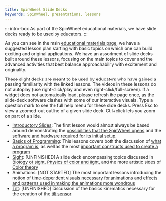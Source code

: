```yaml
---
title: SpinWheel Slide Decks
keywords: SpinWheel, presentations, lessons
---
```


::: intro-box
As part of the SpinWheel educational materials, we have slide decks ready to be used by educators.
:::

As you can see in the main [educational materials page](/book), we have a suggested lesson plan starting with basic topics on which one can build exciting and original applications. We have an assortment of slide decks built around these lessons, focusing on the main topics to cover and the advanced activities that best balance approachability with excitement and originality.

These slight decks are meant to be used by educators who have gained a passing familiarity with the linked lessons. The videos in these lessons do not autoplay (use right-click/play and even right-click/full-screen). If a widget does not automatically load, please refresh the page once, as the slide-deck software clashes with some of our interactive visuals. Type a question mark to see the full help menu for these slide decks. Press Esc to view a zoomed-out outline of a given slide deck. Ctrl+click lets you zoom on part of a slide.

- [Introductory Slides](/slides/intro): The first lesson would almost always be based around demonstrating the [possibilities that the SpinWheel opens](/intro) and the [software and hardware required for its initial setup](/quickstart).
- [Basics of Programming](/slides/programming): This lessons covers both the discussion of [what a program is](/basics), as well as the most [important constructs used to create a program](/progpatterns)
- [Sight](/slides/sight): [UNFINISHED] A slide deck encompassing topics discussed in [Biology of sight](/sight), [Physics of color and light](/lightandcolor), and the more artistic sides of [Color theory](/colortheory)
- Animations: [NOT STARTED] The most important lessons introducing the notion of [time-dependent visuals necessary for animations](/animation) and [effects and patterns used in making the animations more wondrous](/animation2)
- [Tilt](/slides/tilt): [UNFINISHED] Discussion of the basics kinematics necessary for the creation of the [tilt sensor](/tilt)

